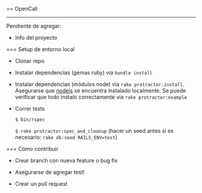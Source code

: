== OpenCall

---

Pendiente de agregar:

* Info del proyecto

=== Setup de entorno local

* Clonar repo

* Instalar dependencias (gemas ruby) via `bundle install`

* Instalar dependencias (módulos node) via `rake protractor:install`. Asegurarse que [nodejs](http://nodejs.org/) se encuentra instalado localmente. Se puede verificar que todo instaló correctamente via `rake protractor:example`

* Correr tests

  `$ bin/rspec`

  `$ rake protractor:spec_and_cleanup` (hacer un seed antes si es necesario: `rake db:seed RAILS_ENV=test`)

=== Cómo contribuir

* Crear branch con nueva feature o bug fix

* Asegurarse de agregar test!

* Crear un pull request
